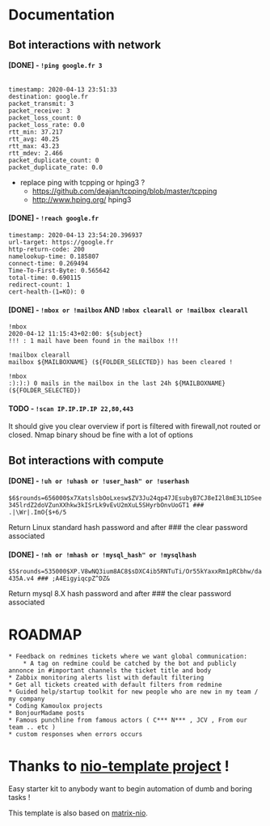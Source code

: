 # Documentation

## Bot interactions with network

#### [DONE] - ```!ping google.fr 3```
```

timestamp: 2020-04-13 23:51:33
destination: google.fr
packet_transmit: 3
packet_receive: 3
packet_loss_count: 0
packet_loss_rate: 0.0
rtt_min: 37.217
rtt_avg: 40.25
rtt_max: 43.23
rtt_mdev: 2.466
packet_duplicate_count: 0
packet_duplicate_rate: 0.0

```
* replace ping with tcpping or hping3 ? 
    * https://github.com/deajan/tcpping/blob/master/tcpping
    * http://www.hping.org/ hping3

#### [DONE] - ```!reach google.fr```
```
timestamp: 2020-04-13 23:54:20.396937
url-target: https://google.fr
http-return-code: 200
namelookup-time: 0.185807
connect-time: 0.269494
Time-To-First-Byte: 0.565642
total-time: 0.690115
redirect-count: 1
cert-health-(1=KO): 0
```

#### [DONE] - ```!mbox or !mailbox``` AND ```!mbox clearall or !mailbox clearall```
```
!mbox
2020-04-12 11:15:43+02:00: ${subject}
!!! : 1 mail have been found in the mailbox !!!
```
```
!mailbox clearall
mailbox ${MAILBOXNAME} (${FOLDER_SELECTED}) has been cleared !
```
```
!mbox
:):):) 0 mails in the mailbox in the last 24h ${MAILBOXNAME} (${FOLDER_SELECTED})
```

#### TODO - ```!scan IP.IP.IP.IP 22,80,443```

It should give you clear overview if port is filtered with firewall,not routed or closed. 
Nmap binary shoud be fine with a lot of options

## Bot interactions with compute

#### [DONE] - ```!uh or !uhash or !user_hash" or !userhash```
``` $6$rounds=656000$x7XatslsbOoLxesw$ZV3Ju24qp47JEsubyB7CJ8eI2l8mE3L1DSee345lrdZ2doVZunXXhkw3kISrLk9vEvU2mXuL5SHyrbOnvUoGT1 ### .|\Wr|.ImO{$+6/5 ```

Return Linux standard hash password and after ### the clear password associated

#### [DONE] - ```!mh or !mhash or !mysql_hash" or !mysqlhash```
``` $5$rounds=535000$XP.V8wNQ3ium8AC8$sDXC4ib5RNTuTi/Or55kYaxxRm1pRCbhw/da435A.v4 ### ;A4EigyiqcpZ^DZ& ```

Return mysql 8.X hash password and after ### the clear password associated



# ROADMAP
    * Feedback on redmines tickets where we want global communication:
        * A tag on redmine could be catched by the bot and publicly annonce in #important channels the ticket title and body
    * Zabbix monitoring alerts list with default filtering
    * Get all tickets created with default filters from redmine
    * Guided help/startup toolkit for new people who are new in my team / my company
    * Coding Kamoulox projects
    * BonjourMadame posts
    * Famous punchline from famous actors ( C*** N*** , JCV , From our team .. etc )
    * custom responses when errors occurs

# Thanks to [nio-template project](https://github.com/anoadragon453/nio-template) !

Easy starter kit to anybody want to begin automation of dumb and boring tasks !

This template is also based on [matrix-nio](https://github.com/poljar/matrix-nio). 
